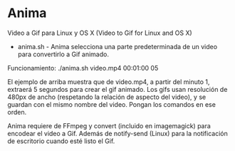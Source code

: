 # Anima
Video a Gif para Linux y OS X (Video to Gif for Linux and OS X)
<ul>
<li>anima.sh - Anima selecciona una parte predeterminada de un video para convertirlo a Gif animado.</li>
</ul>

Funcionamiento: ./anima.sh video.mp4 00:01:00 05

El ejemplo de arriba muestra que de video.mp4, a partir del minuto 1, extraerá 5 segundos para crear el gif animado. Los gifs usan resolución de 480px de ancho (respetando la relación de aspecto del video), y se guardan con el mismo nombre del video. Pongan los comandos en ese orden.

Anima requiere de FFmpeg y convert (incluido en imagemagick) para encodear el video a Gif. Además de notify-send (Linux) para la notificación de escritorio cuando esté listo el Gif.
